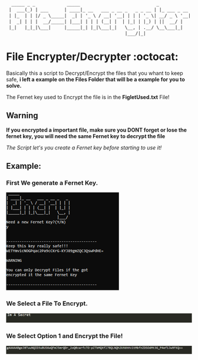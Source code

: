```
  _____ _ _            _____                             _
 |  ___(_) | ___      | ____|_ __   ___ _ __ _   _ _ __ | |_ ___ _ __
 | |_  | | |/ _ \_____|  _| | '_ \ / __| '__| | | | '_ \| __/ _ \ '__|
 |  _| | | |  __/_____| |___| | | | (__| |  | |_| | |_) | ||  __/ |
 |_|   |_|_|\___|     |_____|_| |_|\___|_|   \__, | .__/ \__\___|_|
                                             |___/|_|
```

# File Encrypter/Decrypter :octocat:

Basically this a script to Decrypt/Encrypt the files that you whant to keep safe, **i left a 
example on the Files Folder that will be a example for you to solve.**

The Fernet key used to Encrypt the file is in the **FigletUsed.txt** File!

## Warning

**If you encrypted a important file, make sure you DONT forget or lose the fernet key, you will need the same Fernet key to decrypt the file**

*The Script let's you create a Fernet key before starting to use it!*

## Example:

### First We generate a Fernet Key.

![Fernet](Img/fernet.PNG)

### We Select a File To Encrypt.

![Before](Img/Before.PNG)

### We Select Option 1 and Encrypt the File!

![After](Img/After.PNG)
